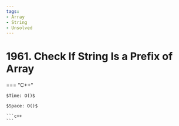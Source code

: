 ```yaml
---
tags:
- Array
- String
- Unsolved
---
```



# 1961. Check If String Is a Prefix of Array

=== "C++"

    $Time: O()$

    $Space: O()$

    ```c++
    ```
